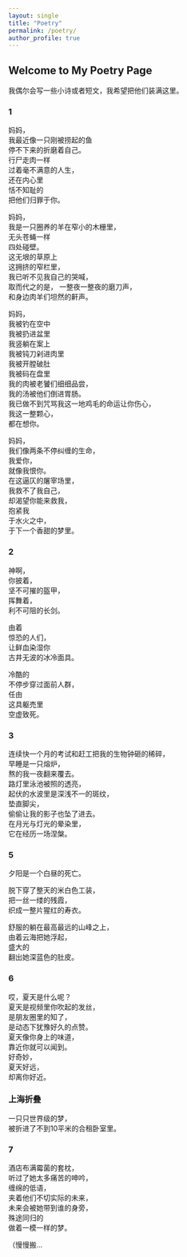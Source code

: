 ```yaml
---
layout: single
title: "Poetry"
permalink: /poetry/
author_profile: true
---
```


## Welcome to My Poetry Page

我偶尔会写一些小诗或者短文，我希望把他们装满这里。 

### 1

妈妈，  
我最近像一只刚被捞起的鱼  
停不下来的折磨着自己。  
行尸走肉一样  
过着毫不满意的人生，  
还在内心里  
恬不知耻的  
把他们归罪于你。

妈妈，  
我是一只圈养的羊在窄小的木栅里，  
无头苍蝇一样  
四处碰壁。  
这无垠的草原上  
这拥挤的窄栏里，  
我已听不见我自己的哭喊，  
取而代之的是，
一整夜一整夜的磨刀声，  
和身边肉羊们坦然的鼾声。

妈妈，  
我被钓在空中  
我被扔进盆里  
我竖躺在案上  
我被钝刀剁进肉里  
我被开膛破肚  
我被码在盘里  
我的肉被老饕们细细品尝，  
我的汤被他们倒进胃肠。   
我已做不到咒骂我这一地鸡毛的命运让你伤心，  
我这一整颗心，  
都在想你。  

妈妈，  
我们像两条不停纠缠的生命，  
我爱你，  
就像我恨你。  
在这逼仄的屠宰场里，  
我救不了我自己，  
却渴望你能来救我，  
抱紧我  
于水火之中，  
于下一个香甜的梦里。  

### 2

神啊，  
你披着，  
坚不可摧的盔甲，  
挥舞着，  
利不可阻的长剑。  

由着  
惊恐的人们，  
让鲜血染湿你  
古井无波的冰冷面具。  

冷酷的  
不停步穿过面前人群，  
任由  
这具躯売里  
空虚致死。  

### 3

连续快一个月的考试和赶工把我的生物钟砸的稀碎，  
早睡是一只熔炉，  
熬的我一夜翻来覆去。  
路灯里泳池被照的透亮，  
起伏的水波里是深浅不一的斑纹，  
垫直脚尖，  
偷偷让我的影子也坠了进去。  
在月光与灯光的晕染里，  
它在经历一场涅槃。  

### 5

夕阳是一个白昼的死亡。

脱下穿了整天的米白色工装，  
把一丝一缕的残霞，  
织成一整片猩红的寿衣。  

舒服的躺在最高最远的山峰之上，  
由着云海把她浮起，  
盛大的  
翻出她深蓝色的肚皮。   

### 6

哎，夏天是什么呢？  
夏天是视频里你吹起的发丝，  
是朋友圈里的知了，  
是动态下犹豫好久的点赞。  
夏天像你身上的味道，  
靠近你就可以闻到。  
好奇妙，  
夏天好远，  
却离你好近。  

### 上海折叠

一只只世界级的梦，  
被折进了不到10平米的合租卧室里。  

### 7

酒店布满霉菌的套枕，  
听过了她太多痛苦的呻吟，  
缠绵的低语，  
夹着他们不切实际的未来，  
未来会被她带到谁的身旁，  
殊途同归的  
做着一模一样的梦。  

（慢慢搬...




